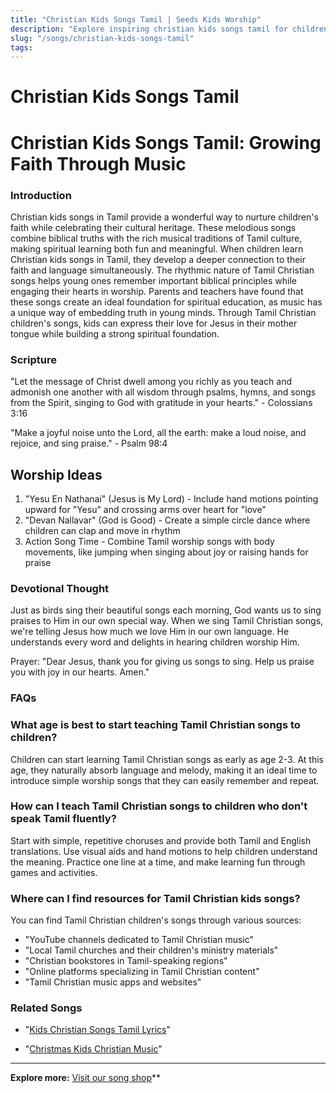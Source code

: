 ```yaml
---
title: "Christian Kids Songs Tamil | Seeds Kids Worship"
description: "Explore inspiring christian kids songs tamil for children's worship and faith development. Biblical music resources for families and ministry."
slug: "/songs/christian-kids-songs-tamil"
tags:
---
```


# Christian Kids Songs Tamil

# Christian Kids Songs Tamil: Growing Faith Through Music

### Introduction
Christian kids songs in Tamil provide a wonderful way to nurture children's faith while celebrating their cultural heritage. These melodious songs combine biblical truths with the rich musical traditions of Tamil culture, making spiritual learning both fun and meaningful. When children learn Christian kids songs in Tamil, they develop a deeper connection to their faith and language simultaneously. The rhythmic nature of Tamil Christian songs helps young ones remember important biblical principles while engaging their hearts in worship. Parents and teachers have found that these songs create an ideal foundation for spiritual education, as music has a unique way of embedding truth in young minds. Through Tamil Christian children's songs, kids can express their love for Jesus in their mother tongue while building a strong spiritual foundation.

### Scripture
"Let the message of Christ dwell among you richly as you teach and admonish one another with all wisdom through psalms, hymns, and songs from the Spirit, singing to God with gratitude in your hearts." - Colossians 3:16

"Make a joyful noise unto the Lord, all the earth: make a loud noise, and rejoice, and sing praise." - Psalm 98:4

## Worship Ideas
1. "Yesu En Nathanai" (Jesus is My Lord) - Include hand motions pointing upward for "Yesu" and crossing arms over heart for "love"
2. "Devan Nallavar" (God is Good) - Create a simple circle dance where children can clap and move in rhythm
3. Action Song Time - Combine Tamil worship songs with body movements, like jumping when singing about joy or raising hands for praise

### Devotional Thought
Just as birds sing their beautiful songs each morning, God wants us to sing praises to Him in our own special way. When we sing Tamil Christian songs, we're telling Jesus how much we love Him in our own language. He understands every word and delights in hearing children worship Him.

Prayer: "Dear Jesus, thank you for giving us songs to sing. Help us praise you with joy in our hearts. Amen."

### FAQs

### What age is best to start teaching Tamil Christian songs to children?
Children can start learning Tamil Christian songs as early as age 2-3. At this age, they naturally absorb language and melody, making it an ideal time to introduce simple worship songs that they can easily remember and repeat.

### How can I teach Tamil Christian songs to children who don't speak Tamil fluently?
Start with simple, repetitive choruses and provide both Tamil and English translations. Use visual aids and hand motions to help children understand the meaning. Practice one line at a time, and make learning fun through games and activities.

### Where can I find resources for Tamil Christian kids songs?
You can find Tamil Christian children's songs through various sources:
- "YouTube channels dedicated to Tamil Christian music"
- "Local Tamil churches and their children's ministry materials"
- "Christian bookstores in Tamil-speaking regions"
- "Online platforms specializing in Tamil Christian content"
- "Tamil Christian music apps and websites"

### Related Songs

- "[Kids Christian Songs Tamil Lyrics](/songs/kids-christian-songs-tamil-lyrics/)"

- "[Christmas Kids Christian Music](/activities/christmas-kids-christian-music/)"

---

**Explore more:** [Visit our song shop](https://seedskidsworship.com/shop)**

<!-- Schema Markup -->
<script type="application/ld+json">
{
  "@context": "https://schema.org",
  "@type": "MusicRecording",
  "name": "Christian Kids Songs Tamil",
  "byArtist": {
    "@type": "MusicGroup",
    "name": "Seeds Kids Worship"
  },
  "isFamilyFriendly": true,
  "url": "https://seedskidsworship.com/songs/christian-kids-songs-tamil/"
}
</script>